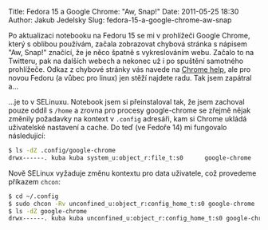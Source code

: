 Title: Fedora 15 a Google Chrome: "Aw, Snap!"
Date: 2011-05-25 18:30
Author: Jakub Jedelsky
Slug: fedora-15-a-google-chrome-aw-snap

Po aktualizaci notebooku na Fedoru 15 se mi v prohlížeči Google Chrome,
který s oblibou používám, začala zobrazovat chybová stránka s nápisem
"Aw, Snap!" značící, že je něco špatně s vykreslováním webu. Začalo to
na Twitteru, pak na dalších webech a nekonec už i po spuštění samotného
prohlížeče. Odkaz z chybové stránky vás navede na [Chrome help][], ale
pro novou Fedoru (a vůbec pro linux) jen stěží najdete radu. Tak jsem
zapátral a...

...je to v SELinuxu. Notebook jsem si přeinstaloval tak, že jsem
zachoval pouze oddíl s `/home` a zrovna pro procesy google-chrome se
zřejmě nějak změnily požadavky na kontext v `.config` adresáři, kam si
Chrome ukládá uživatelské nastavení a cache. Do teď (ve Fedoře 14) mi
fungovalo následující:

```bash
$ ls -dZ .config/google-chrome
drwx------. kuba kuba system_u:object_r:file_t:s0      google-chrome
```

Nově SELinux vyžaduje změnu kontextu pro data uživatele, což provedeme
příkazem `chcon`:

```bash
$ cd ~/.config
$ sudo chcon -Rv unconfined_u:object_r:config_home_t:s0 google-chrome
$ ls -dZ google-chrome
drwx------. kuba kuba unconfined_u:object_r:config_home_t:s0 google-chrome
```

  [Chrome help]: http://www.google.com/support/chrome/bin/answer.py?hl=en&answer=95669
